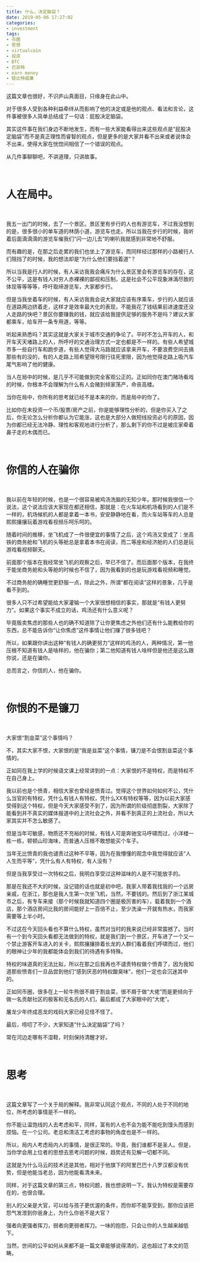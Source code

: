 ```yaml
---
title: 什么，决定脑袋？
date: 2019-05-06 17:27:02
categories:
- investment
tags:
- 币圈
- 思想
- virtualcoin
- 投资
- BTC
- 巴菲特
- earn menoy
- 链比特威廉
---
```

这篇文章也很好，不识庐山真面目，只缘身在此山中。

<!-- more -->

对于很多人受到各种利益牵绊从而影响了他的决定或是他的观点、看法和言论，这件事被很多人简单总结成了一句话：屁股决定脑袋。

其实这件事在我们身边不断地发生，而有一些大家能看得出来这些观点是“屁股决定脑袋”而不是真正理性而睿智的观点，但是更多的是大家并看不出来或者说体会不出来，使得大家在恍惚间相信了一个错误的观点。

从几件事聊聊吧，不讲道理，只讲故事。

<br/>

# 人在局中。

<br/>

我五一出门的时候，去了一个景区。景区里有步行的人也有游览车，不过我没想到的是，很多很小的单车道的林荫小道，游览车也走。所以当我在步行的时候，我听着后面滴滴滴的游览车催我们“闪一边儿去”的喇叭我就感到非常地不舒服。

而有趣的是，在那之后走累的我们也坐上了游览车，而同样经过那样的小路被行人们阻挡了的时候，我的想法却是“为什么他们要挡着道”？

所以当我是行人的时候，有人采访我我会痛斥为什么景区里会有游览车的存在，这不公平，这是有钱人对穷人赤裸裸的鄙视和压制，这是社会不公平现象淋漓尽致的体现等等等等，呼吁取缔游览车，大家都步行。

但是当我坐着车的时候，有人采访我我会说大家就应该有序乘车，步行的人就应该在道路两边挤着走，这样才是效率最大化的表现，不能我花了钱结果前进速度还没人走路的快吧？景区你要赚我的钱，就应该给我提供足够的服务不是吗？建议大家都乘车，给车开一条专用道，等等。

听起来熟悉吗？其实这就是大家关于城市交通的争论了。平时不怎么开车的人，和开车天天堵路上的人，所呼吁的交通治理方式一定也都是不一样的。有些人希望城市多一些自行车和跑步道，有些人觉得大马路就应该拿来开车，不要浪费空间去搞那些有的没的，有的人走路上班希望限号限行往死里限，因为他觉得走路上吸汽车尾气影响了他的健康。

当人在局中的时候，是几乎不可能做到完全客观公正的。正如同你在澳门赌场看戏的时候，你根本不会理解为什么有人会赌到倾家荡产，命丧高楼。

当你在局中，你所有的思考就已经不是本来的你，而是局中的你了。

比如你在未投资一个币/股票/房产之前，你是能够理性分析的，但是你买入了之后，你无论怎么分析你都认为它能涨，这也是大部分人做短线投资必亏的原因，因为你都已经无法冷静、理性和客观地进行分析了，那么剩下的你不过是被庄家牵着鼻子走的木偶而已。

<br/>

# 你信的人在骗你

<br/>

我以前在年轻的时候，也是一个很容易被鸡汤洗脑的无知少年。那时候我很信一个说法，这个说法应该大家现在都还相信，那就是：在火车站和机场看到的人们是不一样的，机场候机的人都是拿着一本书，安安静静地在看，而火车站等车的人总是熙熙攘攘玩着游戏看视频乐呵乐呵的。

随着时间的推移，坐飞机成了一件很便宜的事情了之后，这个鸡汤又变成了：坐高铁的商务舱和飞机的头等舱总是拿着本书在阅读，而二等座和经济舱的人们总是玩游戏看视频聊天。

前面那个版本在我经常坐飞机的观察之后，早已不信了。而后面那个版本，在我终于能坐商务舱和头等舱的时候也不信了，因为我看到的也是玩游戏看视频和睡觉。

不过商务舱的确睡觉更舒服一点，除此之外，所谓“都在阅读”这样的景象，几乎是看不到的。

很多人只不过希望能给大家灌输一个大家很想相信的事实，那就是“有钱人更努力”。如果这个事实不成立的话，鸡汤还有什么意义呢？

毕竟贩卖焦虑的那些人也的确不知道除了让你更焦虑之外他们还有什么能教给你的东西，总不能告诉你“让你焦虑”这件事情让他们赚了很多钱吧？

所以，如果跟你讲出这种“有钱人的确更努力”这样的鸡汤的人，两种情况，第一他压根不知道有钱人是啥样的，他在骗你；第二他知道有钱人啥样但是他还是这么跟你说，还是在骗你。

总而言之，你信的人，他在骗你。

<br/>

# 你恨的不是镰刀

<br/>

大家恨“割韭菜”这个事情吗？

不，其实大家不恨，大家恨的是“我是韭菜”这个事情，镰刀是不会恨割韭菜这个事情的。

正如同在我上学的时候语文课上经常讲到的一点：大家恨的不是特权，而是特权不在自己身上。

我以前也是个愤青，相信大家也曾经是愤青过。觉得这个世界如何如何不公，凭什么当官的有特权，凭什么有钱人有特权，凭什么XX有特权等等，因为以前大家感受得到这个特权，但是今天大家感受不到了，因为所谓的阶级彻底割裂，大家除了能看到并不真实的媒体报道中的上流社会之外，并看不到真正的上流社会，所以大家其实并不怎么敏感了。

但是当年可敏感，物质还不充裕的时候，有钱人可是奔驰宝马呼啸而过，小洋楼一栋一栋，顿顿山珍海味，而普通人压根不敢想能买个车子。

当年无比愤青的我也谴责过这种不平等，因为在我懵懂的观念中我觉得就应该“人人生而平等”，凭什么有人有特权，有人没有？

但是当我享受过一次特权之后，我明白享受过这种滋味的人是不可能放手的。

那是在我还不大的时候，没记错的话也就是初中吧，我家人带着我找我的一个远房亲戚，在浙江，那也是我人生第一次坐飞机，当然，不要钱的。然后到了浙江某城市之后，有专车来接（那个时候我就知道四个圈是极厉害的车），载着我到一个酒店，那个酒店房间比我的房间能好上一百倍不止，至少洗澡一开就有热水，而我家需要等上半小时。

不过这在今天回头看也不算什么特权，虽然对当时的我来说已经非常震撼了。当时有一个到今天回头看都无法做到的特权，就是我们到一个景区，开车进了一个又一个禁止游客开车进入的关卡，熙熙攘攘排着长龙的人群们看着我们呼啸而过，他们的眼神让少年的我都能体会到我们的待遇有多特殊。

特权的味道真的无法比拟，所以在那之后我再也不谴责特权做个愤青了，因为我知道那些愤青们一旦品尝到他们“感到厌恶的特权酸臭味”，他们一定也会沉迷其中的。

正如同币圈，很多在上一轮牛熊很不屑于割韭菜，很不屑于做“大佬”而是更倾向于做一名贡献社区的极客和无名氏的人们，最后都成了大家眼中的“大佬”。

屠龙少年终成恶龙的戏码大家已经见怪不怪了。

最后，唠叨了不少，大家知道“什么决定脑袋”了吗？

常在河边走哪有不湿鞋，时刻保持清醒才好。

<br/>

# 思考

<br/>

这篇文章写了一个关于局的解释。我非常认同这个观点，不同的人处于不同的地位，所考虑的事情是不一样的。

你不能让温饱线的人去考虑和平，同样，富有的人也不会为能不能吃到馒头而感到烦恼。在一个公司。老总和清洁工考虑的事物的角度也是不一样的。

所以，局内人考虑局内人的事情，是很正常的。毕竟，我们谁都不是圣人。但是，当你学会用上位者的思想去思考问题的时候，趋势还有见解一切都不同。

这就是为什么马云的技术还是其他，相对于他旗下的阿里巴巴十八罗汉都没有优势，但是他能当老总，因为他能看清未来。

同样，对于这篇文章的第三点，特权问题，我也想说明一下。我认为特权是需要存在的，也很合理。

别人的父亲是大官，可以给与孩子更优渥的条件，而你却不能享受到，那你应该把怨气发泄到你爸身上，为什么你爸不是大官？

强者向更强者挥刀，弱者向更弱者挥刀。一味的抱怨，只会让你的人生越来越低下。

当然，世间的公平如何从来都不是一篇文章能够说得清的，这也超过了本文的范畴。
